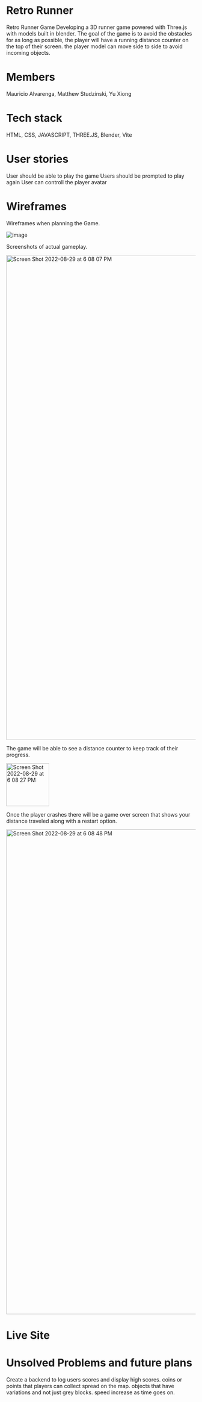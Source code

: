 # Retro Runner

Retro Runner Game
Developing a 3D runner game powered with Three.js with models built in blender. The goal of the game is to avoid the obstacles for as long as possible, the player will have a running distance counter on the top of their screen. the player model can move side to side to avoid incoming objects. 

# Members
Mauricio Alvarenga,
Matthew Studzinski,
Yu Xiong
# Tech stack
HTML,
CSS,
JAVASCRIPT,
THREE.JS,
Blender,
Vite

# User stories
User should be able to play the game
Users should be prompted to play again
User can controll the player avatar

# Wireframes

Wireframes when planning the Game.

![image](https://user-images.githubusercontent.com/88520969/187345419-e6d4990d-ab6a-46c4-93de-f398231d4cdc.png)

Screenshots of actual gameplay.

<img width="1288" alt="Screen Shot 2022-08-29 at 6 08 07 PM" src="https://user-images.githubusercontent.com/88520969/187346880-5be3bc45-97ba-4a06-b2df-1ea7a6bc15b5.png">


The game will be able to see a distance counter to keep track of their progress.

<img width="114" alt="Screen Shot 2022-08-29 at 6 08 27 PM" src="https://user-images.githubusercontent.com/88520969/187347012-503c412f-9dd6-4c79-a635-3c594fbc6a28.png">

Once the player crashes there will be a game over screen that shows your distance traveled along with a restart option.

<img width="1288" alt="Screen Shot 2022-08-29 at 6 08 48 PM" src="https://user-images.githubusercontent.com/88520969/187347253-e2faa5e9-8e99-4c39-85b2-e429a01156fc.png">

# Live Site 

# Unsolved Problems and future plans

Create a backend to log users scores and display high scores.
coins or points that players can collect spread on the map.
objects that have variations and not just grey blocks.
speed increase as time goes on.
